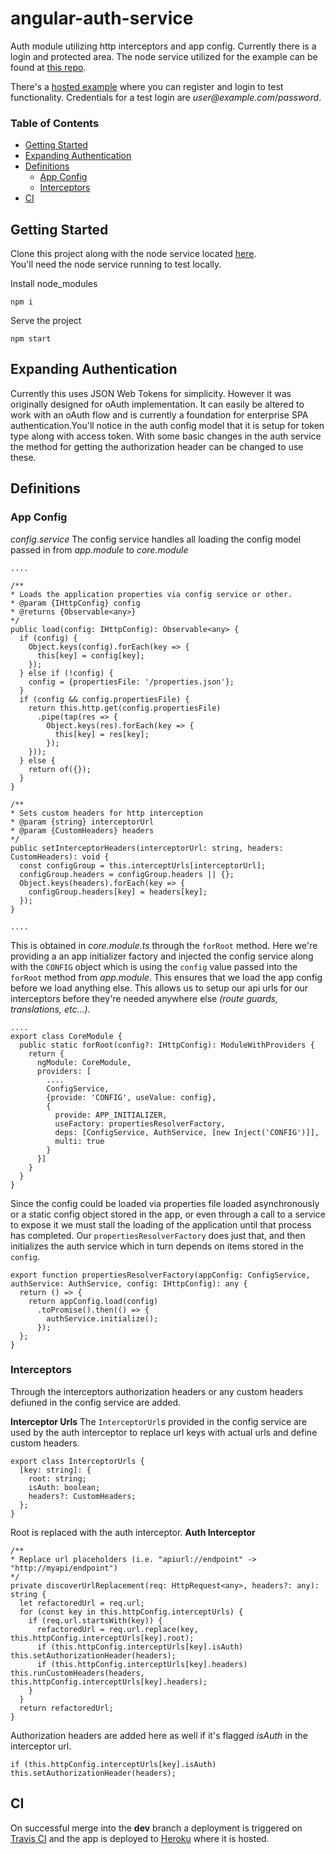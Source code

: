 # angular-auth-service  

Auth module utilizing http interceptors and app config.  Currently there is a login and protected area.  The node service utilized for the example can be found at [this repo](https://github.com/jchewitt/exploratory-api).  

There's a [hosted example](http://jh-ng-auth.herokuapp.com/) where you can register and login to test functionality. Credentials for a test login are _user@example.com_/_password_.

### Table of Contents
- [Getting Started](#getting-started)
- [Expanding Authentication](#expanding-authentication)
- [Definitions](#definitions)
  - [App Config](#app-config)
  - [Interceptors](#interceptors)
- [CI](#ci)

## Getting Started
Clone this project along with the node service located [here](https://github.com/jchewitt/exploratory-api).  
You'll need the node service running to test locally.

Install node_modules

	npm i

Serve the project

	npm start
	
## Expanding Authentication
Currently this uses JSON Web Tokens for simplicity. However it was originally designed for oAuth implementation. It can easily be altered to work with an oAuth flow and is currently a foundation for enterprise SPA authentication.You'll notice in the auth config model that it is setup for token type along with access token. With some basic changes in the auth service the method for getting the authorization header can be changed to use these.
## Definitions
### App Config

_config.service_
The config service handles all loading the config model passed in from _app.module_ to _core.module_
```
....

/**
* Loads the application properties via config service or other.
* @param {IHttpConfig} config
* @returns {Observable<any>}
*/
public load(config: IHttpConfig): Observable<any> {
  if (config) {
    Object.keys(config).forEach(key => {
      this[key] = config[key];
    });
  } else if (!config) {
    config = {propertiesFile: '/properties.json'};
  }
  if (config && config.propertiesFile) {
    return this.http.get(config.propertiesFile)
      .pipe(tap(res => {
        Object.keys(res).forEach(key => {
          this[key] = res[key];
        });
	}));
  } else {
    return of({});
  }
}

/**
* Sets custom headers for http interception
* @param {string} interceptorUrl
* @param {CustomHeaders} headers
*/
public setInterceptorHeaders(interceptorUrl: string, headers: CustomHeaders): void {
  const configGroup = this.interceptUrls[interceptorUrl];
  configGroup.headers = configGroup.headers || {};
  Object.keys(headers).forEach(key => {
    configGroup.headers[key] = headers[key];
  });
}

....
```

This is obtained in  _core.module.ts_ through the `forRoot` method. Here we're providing a an app initializer factory and injected the config service along with the `CONFIG` object which is using the `config` value passed into the `forRoot` method from _app.module_. This ensures that we load the app config before we load anything else. This allows us to setup our api urls for our interceptors before they're needed anywhere else _(route guards, translations, etc...)_.
```
....
export class CoreModule {
  public static forRoot(config?: IHttpConfig): ModuleWithProviders {
    return {
      ngModule: CoreModule,
      providers: [
        ....
        ConfigService,
        {provide: 'CONFIG', useValue: config},
        {
          provide: APP_INITIALIZER,
          useFactory: propertiesResolverFactory,
          deps: [ConfigService, AuthService, [new Inject('CONFIG')]],
          multi: true
        }
      }]
    }
  }
}  
```
Since the config could be loaded via properties file loaded asynchronously or a static config object stored in the app, or even through a call to a service to expose it we must stall the loading of the application until that process has completed. Our `propertiesResolverFactory` does just that, and then initializes the auth service which in turn depends on items stored in the `config`.
```
export function propertiesResolverFactory(appConfig: ConfigService, authService: AuthService, config: IHttpConfig): any {
  return () => {
    return appConfig.load(config)
      .toPromise().then(() => {
        authService.initialize();
      });
  };
} 
```
### Interceptors
Through the interceptors authorization headers or any custom headers defiuned in the config service are added.

**Interceptor Urls**
The `InterceptorUrl`s provided in the config service are used by the auth interceptor to replace url keys with actual urls and define custom headers.
```
export class InterceptorUrls {
  [key: string]: {
    root: string;
    isAuth: boolean;
    headers?: CustomHeaders;
  };
}
```
Root is replaced with the auth interceptor.
**Auth Interceptor**
```
/**
* Replace url placeholders (i.e. "apiurl://endpoint" -> "http://myapi/endpoint")
*/
private discoverUrlReplacement(req: HttpRequest<any>, headers?: any): string {
  let refactoredUrl = req.url;
  for (const key in this.httpConfig.interceptUrls) {
    if (req.url.startsWith(key)) {
      refactoredUrl = req.url.replace(key, this.httpConfig.interceptUrls[key].root);
      if (this.httpConfig.interceptUrls[key].isAuth) this.setAuthorizationHeader(headers);
      if (this.httpConfig.interceptUrls[key].headers) this.runCustomHeaders(headers, this.httpConfig.interceptUrls[key].headers);
    }
  }
  return refactoredUrl;
}
```
Authorization headers are added here as well if it's flagged _isAuth_ in the interceptor url.
	
	if (this.httpConfig.interceptUrls[key].isAuth) this.setAuthorizationHeader(headers);

## CI
On successful merge into the **dev** branch a deployment is triggered on [Travis CI](https://travisci.org) and the app is deployed to [Heroku](https://www.heroku.com) where it is hosted.
